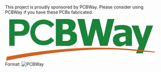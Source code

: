 This project is proudly sponsored by PCBWay. Please consider using PCBWay if you have these PCBs fabricated.
 

![GitHub Logo](/images/PCBWay.png)
Format: ![PCBWay](https://www.pcbway.com)
